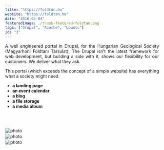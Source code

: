 ```yaml
---
title: "https://foldtan.hu"
website: "https://foldtan.hu"
date: "2016-04-04"
featuredImage: ./thumb-featured-foldtan.png
tags: ["Drupal", "Apache", "Ubuntu"]
id: "3"
---
```


<style>
c{
  color: var(--accent-color);
  display: inline-block;
  font-weight: 700;
}
centered{
  text-align:center;
}
justify{
  text-align:justify;
}
    Img{
      border: solid 1px #fff;
    }
    Img:hover{
      border: solid 2px var(--accent-color);
    }

 </style>

<justify>

A well engineered portal in Drupal, for the Hungarian Geological Society (Magyarhoni Földtani Társulat). The Drupal isn't the latest framework for web development, but building a side with it, shows our flexibility for our customers. We deliver what they ask.  

This portal (which exceeds the concept of a simple website) has everything what a society might need:

- <c>a landing page</c>
- <c>an event calendar</c>
- <c>a blog </c>
- <c>a file storage</c>
- <c>a media album </c>




</justify>
<br />
<br />

![photo](thumb-foldtan-1.png)  
![photo](thumb-foldtan-2.png)  
![photo](thumb-foldtan-3.png)
